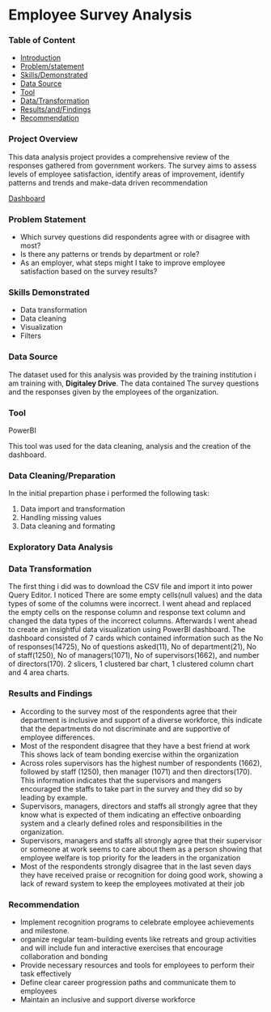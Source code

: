 # Employee Survey Analysis

### Table of Content
- [Introduction](#introductio)
- [Problem/statement](#problem/statement)
- [Skills/Demonstrated](#skills/emonstrated)
- [Data Source](#data-source)
- [Tool](#tool)
- [Data/Transformation](#data/transformation)
- [Results/and/Findings](#Findings)
- [Recommendation](#recommendation)

### Project Overview

This data analysis project provides a comprehensive review of the responses gathered from government workers. The survey aims to assess levels of employee satisfaction, identify areas of improvement, identify patterns and trends and make-data driven recommendation

[Dashboard](https://github.com/user-attachments/assets/75a0076b-998e-44b4-9e19-7b4ea3455bd1)


### Problem Statement 
- Which survey questions did respondents agree with or disagree with most?
- Is there any patterns or trends by department or role?
- As an employer, what steps might I take to improve employee satisfaction based on the survey
results?

### Skills Demonstrated
- Data transformation
- Data cleaning
- Visualization
- Filters

### Data Source

The dataset used for this analysis was provided by the training institution i am training with, **Digitaley Drive**. The data contained The survey questions and the responses given by the employees of the organization. 

### Tool

PowerBI 

This tool was used for the data cleaning, analysis and the creation of the dashboard.

### Data Cleaning/Preparation 

In the initial prepartion phase i performed the following task:
1. Data import and transformation
2. Handling missing values
3. Data cleaning and formating

### Exploratory Data Analysis



### Data Transformation

The first thing i did was to download the CSV file and import it into power Query Editor. I noticed There are some empty cells(null values) and the data types of some of the columns were incorrect. I went ahead and  replaced the  empty cells on the response column and response text column and changed the data types of the incorrect columns. Afterwards I went ahead  to create an insightful data visualization using PowerBI dashboard. The dashboard consisted of 7 cards which contained information such as the No of responses(14725), No of questions asked(11), No of department(21), No of staff(1250), No of managers(1071), No of supervisors(1662), and number of directors(170). 2 slicers, 1 clustered bar chart, 1 clustered column chart and 4 area charts.

### Results and Findings

- According to the survey most of the  respondents  agree  that their department is inclusive and support of a diverse workforce, this indicate that the departments do not discriminate and are supportive of employee differences.
- Most of the  respondent disagree that they have a best friend at work This shows lack of team bonding exercise within the organization
- Across roles supervisors has the highest number of respondents (1662), followed by  staff (1250), then manager (1071) and then directors(170). This information indicates that the supervisors and mangers encouraged the staffs to take part in the survey and they did so by leading by example.
- Supervisors, managers, directors and staffs all strongly agree that they know what is expected of them indicating an effective onboarding system and a clearly defined roles and responsibilities in the organization.
- Supervisors, managers and staffs all strongly agree that their supervisor or someone at work seems to care about them as a person showing that employee welfare is top priority for the leaders in the organization
- Most of the respondents strongly disagree that in the last seven days they have received praise or recognition for doing good work, showing a lack of reward system to keep the employees motivated at their job

### Recommendation

- Implement recognition programs to celebrate employee achievements and milestone.
- organize regular team-building events like retreats and group activities and will include fun and interactive exercises that encourage collaboration and bonding
- Provide necessary resources and tools for employees to perform their task effectively
- Define clear career progression paths and communicate them to employees
- Maintain an inclusive and support diverse workforce


